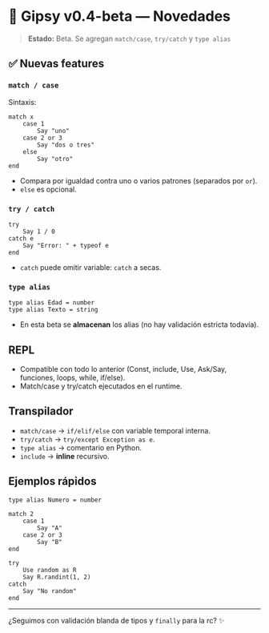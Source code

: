 # 📘 Gipsy v0.4-beta — Novedades

> **Estado:** Beta. Se agregan `match/case`, `try/catch` y `type alias`

## ✅ Nuevas features

### `match / case`
Sintaxis:
```
match x
    case 1
        Say "uno"
    case 2 or 3
        Say "dos o tres"
    else
        Say "otro"
end
```

- Compara por igualdad contra uno o varios patrones (separados por `or`).
- `else` es opcional.

### `try / catch`
```
try
    Say 1 / 0
catch e
    Say "Error: " + typeof e
end
```

- `catch` puede omitir variable: `catch` a secas.

### `type alias`
```
type alias Edad = number
type alias Texto = string
```
- En esta beta se **almacenan** los alias (no hay validación estricta todavía).

## REPL
- Compatible con todo lo anterior (Const, include, Use, Ask/Say, funciones, loops, while, if/else).
- Match/case y try/catch ejecutados en el runtime.

## Transpilador
- `match/case` → `if/elif/else` con variable temporal interna.
- `try/catch` → `try/except Exception as e`.
- `type alias` → comentario en Python.
- `include` → **inline** recursivo.

## Ejemplos rápidos
```
type alias Numero = number

match 2
    case 1
        Say "A"
    case 2 or 3
        Say "B"
end

try
    Use random as R
    Say R.randint(1, 2)
catch
    Say "No random"
end
```

---

¿Seguimos con validación blanda de tipos y `finally` para la rc? ✨
